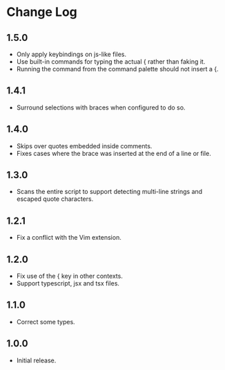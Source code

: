 # Change Log

## 1.5.0
- Only apply keybindings on js-like files.
- Use built-in commands for typing the actual { rather than faking it.
- Running the command from the command palette should not insert a {.

## 1.4.1
- Surround selections with braces when configured to do so.

## 1.4.0
- Skips over quotes embedded inside comments.
- Fixes cases where the brace was inserted at the end of a line or file.

## 1.3.0
- Scans the entire script to support detecting multi-line strings and escaped quote characters.

## 1.2.1
- Fix a conflict with the Vim extension.

## 1.2.0
- Fix use of the { key in other contexts.
- Support typescript, jsx and tsx files.

## 1.1.0
- Correct some types.

## 1.0.0
- Initial release.
